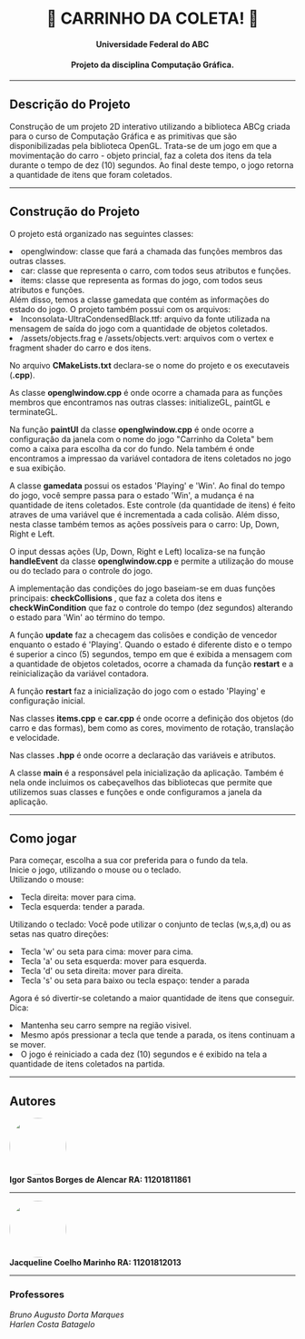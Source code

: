 <h1 align="center"> 🚗 CARRINHO DA COLETA! 🚗</h1>

<h4 align="center"> 	
	Universidade Federal do ABC
</h4>
<h4 align="center"> 	
	Projeto da disciplina <b>Computação Gráfica</b>.
</h4>

--- 

## Descrição do Projeto
<p>Construção de um projeto 2D interativo utilizando a biblioteca ABCg criada para o curso de Computação Gráfica  e as primitivas que são disponibilizadas pela biblioteca OpenGL. Trata-se de um jogo em que a movimentação do carro - objeto princial, faz a coleta dos itens da tela durante o tempo de dez (10) segundos. Ao final deste tempo, o jogo retorna a quantidade de itens que foram coletados. </p>

--- 

## Construção do Projeto 
<p> O projeto está organizado nas seguintes classes: 
<li> openglwindow: classe que fará a chamada das funções membros das outras classes. 
<li> car: classe que representa o carro, com todos seus atributos e funções. </li>
<li> items: classe que representa as formas do jogo, com todos seus atributos e funções. </li>
Além disso, temos a classe gamedata que contém as informações do estado do jogo.
O projeto também possui com os arquivos:
<li>  Inconsolata-UltraCondensedBlack.ttf: arquivo da fonte utilizada na mensagem de saída do jogo com a quantidade de objetos coletados. </li>
<li> /assets/objects.frag e /assets/objects.vert: arquivos com o vertex e fragment shader do carro e dos itens. </li>

No arquivo <b>CMakeLists.txt</b> declara-se o nome do projeto e os executaveis (<b>.cpp</b>).

As classe <b>openglwindow.cpp</b> é onde ocorre a chamada para as funções membros que encontramos nas outras classes: initializeGL, paintGL e terminateGL. 

Na função <b>paintUI</b> da classe <b>openglwindow.cpp</b> é onde ocorre a configuração da janela com o nome do jogo "Carrinho da Coleta" bem como a caixa para escolha da cor do fundo. Nela também é onde encontramos a impressao da variável contadora de itens coletados no jogo e sua exibição.

A classe <b>gamedata</b> possui os estados 'Playing' e 'Win'. Ao final do tempo do jogo, você sempre passa para o estado 'Win', a mudança é na quantidade de itens coletados. Este controle (da quantidade de itens) é feito atraves de uma variável que é incrementada a cada colisão. Além disso, nesta classe também temos as ações possíveis para o carro: Up, Down, Right e Left. 

O input dessas ações (Up, Down, Right e Left) localiza-se na função <b>handleEvent</b> da classe <b>openglwindow.cpp</b> e permite a utilização do mouse ou do teclado para o controle do jogo. 

A implementação das condições do jogo baseiam-se em duas funções principais: <b>checkCollisions </b>, que faz a coleta dos itens e <b>checkWinCondition</b> que faz o controle do tempo (dez segundos) alterando o estado para 'Win' ao término do tempo. 

A função <b>update</b> faz a checagem das colisões e condição de vencedor enquanto o estado é 'Playing'. Quando o estado é diferente disto e o tempo é superior a cinco (5) segundos, tempo em que é exibida a mensagem com a quantidade de objetos coletados, ocorre a chamada da função <b>restart</b> e a reinicialização da variável contadora. 

A função <b>restart</b> faz a inicialização do jogo com o estado 'Playing' e configuração inicial. 

Nas classes <b>items.cpp</b> e <b>car.cpp</b> é onde ocorre a definição dos objetos (do carro e das formas), bem como as cores, movimento de rotação, translação e velocidade. 

Nas classes <b>.hpp</b> é onde ocorre a declaração das variáveis e atributos. 

A classe <b>main</b> é a responsável pela inicialização da aplicação. Também é nela onde incluimos os cabeçavelhos das bibliotecas que permite que utilizemos suas classes e funções e onde configuramos a janela da aplicação.

---

## Como jogar
Para começar, escolha a sua cor preferida para o fundo da tela. \
Inicie o jogo, utilizando o mouse ou o teclado. \
 Utilizando o mouse: 
<li>Tecla direita: mover para cima. </li>
<li>Tecla esquerda: tender a parada. </li> 


Utilizando o teclado: 
Você pode utilizar o conjunto de teclas (w,s,a,d) ou as setas nas quatro direções:
<li>Tecla 'w' ou seta para cima: mover para cima.</li>
<li>Tecla 'a' ou seta esquerda: mover para esquerda.</li>
<li>Tecla 'd' ou seta direita: mover para direita.</li>
<li>Tecla 's' ou seta para baixo ou tecla espaço: tender a parada</li>

Agora é só divertir-se coletando a maior quantidade de itens que conseguir. \
Dica: 
<li> Mantenha seu carro sempre na região visivel. </li>
<li> Mesmo após pressionar a tecla que tende a parada, os itens continuam a se mover. </li>
<li>O jogo é reiniciado a cada dez (10) segundos e é exibido na tela a quantidade de itens coletados na partida. </li> 

---

## Autores

<img style="border-radius: 50%;" src="https://avatars.githubusercontent.com/u/48994130?v=4" width="100px;" alt=""/>
 <br />
 <b>Igor Santos Borges de Alencar RA: 11201811861 </b> 

---

 <img style="border-radius: 50%;" src="https://avatars.githubusercontent.com/u/63355502?s=400&u=96d53188071a061d643b78620ba76d09c2e3bfb9&v=4" width="100px;" alt=""/>
 <br />
 <b>Jacqueline Coelho Marinho RA: 11201812013</b> 
 
 ---
 

### Professores

<i>Bruno Augusto Dorta Marques \
Harlen Costa Batagelo </i> 












</p>

</p>
